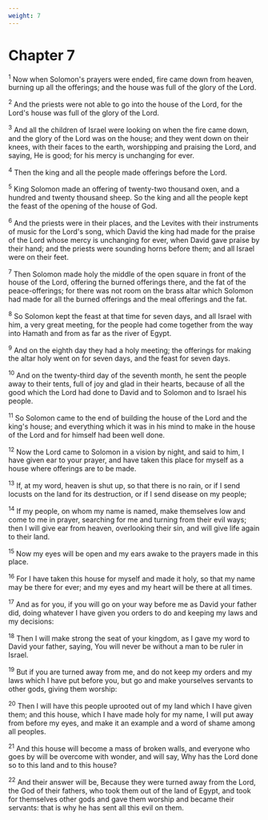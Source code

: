 ```yaml
---
weight: 7
---
```


# Chapter 7

<sup>1</sup> Now when Solomon's prayers were ended, fire came down from heaven, burning up all the offerings; and the house was full of the glory of the Lord. 

<sup>2</sup> And the priests were not able to go into the house of the Lord, for the Lord's house was full of the glory of the Lord. 

<sup>3</sup> And all the children of Israel were looking on when the fire came down, and the glory of the Lord was on the house; and they went down on their knees, with their faces to the earth, worshipping and praising the Lord, and saying, He is good; for his mercy is unchanging for ever. 

<sup>4</sup> Then the king and all the people made offerings before the Lord. 

<sup>5</sup> King Solomon made an offering of twenty-two thousand oxen, and a hundred and twenty thousand sheep. So the king and all the people kept the feast of the opening of the house of God. 

<sup>6</sup> And the priests were in their places, and the Levites with their instruments of music for the Lord's song, which David the king had made for the praise of the Lord whose mercy is unchanging for ever, when David gave praise by their hand; and the priests were sounding horns before them; and all Israel were on their feet. 

<sup>7</sup> Then Solomon made holy the middle of the open square in front of the house of the Lord, offering the burned offerings there, and the fat of the peace-offerings; for there was not room on the brass altar which Solomon had made for all the burned offerings and the meal offerings and the fat. 

<sup>8</sup> So Solomon kept the feast at that time for seven days, and all Israel with him, a very great meeting, for the people had come together from the way into Hamath and from as far as the river of Egypt. 

<sup>9</sup> And on the eighth day they had a holy meeting; the offerings for making the altar holy went on for seven days, and the feast for seven days. 

<sup>10</sup> And on the twenty-third day of the seventh month, he sent the people away to their tents, full of joy and glad in their hearts, because of all the good which the Lord had done to David and to Solomon and to Israel his people. 

<sup>11</sup> So Solomon came to the end of building the house of the Lord and the king's house; and everything which it was in his mind to make in the house of the Lord and for himself had been well done. 

<sup>12</sup> Now the Lord came to Solomon in a vision by night, and said to him, I have given ear to your prayer, and have taken this place for myself as a house where offerings are to be made. 

<sup>13</sup> If, at my word, heaven is shut up, so that there is no rain, or if I send locusts on the land for its destruction, or if I send disease on my people; 

<sup>14</sup> If my people, on whom my name is named, make themselves low and come to me in prayer, searching for me and turning from their evil ways; then I will give ear from heaven, overlooking their sin, and will give life again to their land. 

<sup>15</sup> Now my eyes will be open and my ears awake to the prayers made in this place. 

<sup>16</sup> For I have taken this house for myself and made it holy, so that my name may be there for ever; and my eyes and my heart will be there at all times. 

<sup>17</sup> And as for you, if you will go on your way before me as David your father did, doing whatever I have given you orders to do and keeping my laws and my decisions: 

<sup>18</sup> Then I will make strong the seat of your kingdom, as I gave my word to David your father, saying, You will never be without a man to be ruler in Israel. 

<sup>19</sup> But if you are turned away from me, and do not keep my orders and my laws which I have put before you, but go and make yourselves servants to other gods, giving them worship: 

<sup>20</sup> Then I will have this people uprooted out of my land which I have given them; and this house, which I have made holy for my name, I will put away from before my eyes, and make it an example and a word of shame among all peoples. 

<sup>21</sup> And this house will become a mass of broken walls, and everyone who goes by will be overcome with wonder, and will say, Why has the Lord done so to this land and to this house? 

<sup>22</sup> And their answer will be, Because they were turned away from the Lord, the God of their fathers, who took them out of the land of Egypt, and took for themselves other gods and gave them worship and became their servants: that is why he has sent all this evil on them. 


